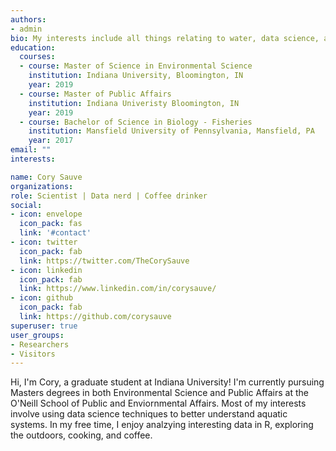 ```yaml
---
authors:
- admin
bio: My interests include all things relating to water, data science, and sports
education:
  courses:
  - course: Master of Science in Environmental Science
    institution: Indiana University, Bloomington, IN
    year: 2019  
  - course: Master of Public Affairs 
    institution: Indiana Univeristy Bloomington, IN
    year: 2019 
  - course: Bachelor of Science in Biology - Fisheries
    institution: Mansfield University of Pennsylvania, Mansfield, PA 
    year: 2017
email: ""
interests: 

name: Cory Sauve
organizations: 
role: Scientist | Data nerd | Coffee drinker 
social:
- icon: envelope
  icon_pack: fas
  link: '#contact'
- icon: twitter
  icon_pack: fab
  link: https://twitter.com/TheCorySauve
- icon: linkedin
  icon_pack: fab
  link: https://www.linkedin.com/in/corysauve/
- icon: github
  icon_pack: fab
  link: https://github.com/corysauve
superuser: true
user_groups:
- Researchers
- Visitors
---
```


Hi, I'm Cory, a graduate student at Indiana University! I'm currently pursuing Masters degrees in both Environmental Science and Public Affairs at the O'Neill School of Public and Enviornmental Affairs. Most of my interests involve using data science techniques to better understand aquatic systems. In my free time, I enjoy analzying interesting data in R, exploring the outdoors, cooking, and coffee.

